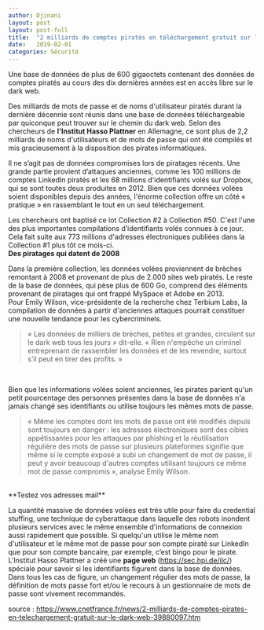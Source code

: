 ```yaml
---
author: Djinani
layout: post
layout: post-full
title:  "2 milliards de comptes piratés en téléchargement gratuit sur le dark web"
date:   2019-02-01
categories: Sécurité
---
```

Une base de données de plus de 600 gigaoctets contenant des données de comptes piratés au cours des dix dernières années est en accès libre sur le dark web.
<br/>

Des milliards de mots de passe et de noms d'utilisateur piratés durant la dernière décennie sont réunis dans une base de données téléchargeable par quiconque peut trouver sur le chemin du dark web. Selon des chercheurs de **l'Institut Hasso Plattner** en Allemagne, ce sont plus de 2,2 milliards de noms d'utilisateurs et de mots de passe qui ont été compilés et mis gracieusement à la disposition des pirates informatiques.

Il ne s’agit pas de données compromises lors de piratages récents. Une grande partie provient d’attaques anciennes, comme les 100 millions de comptes LinkedIn piratés et les 68 millions d'identifiants volés sur Dropbox, qui se sont toutes deux produites en 2012. Bien que ces données volées soient disponibles depuis des années, l'énorme collection offre un côté « pratique » en rassemblant le tout en un seul téléchargement.

Les chercheurs ont baptisé ce lot Collection #2 à Collection #50. C'est l'une des plus importantes compilations d’identifiants volés connues à ce jour. Cela fait suite aux 773 millions d'adresses électroniques publiées dans la Collection #1 plus tôt ce mois-ci.
<br/>
**Des piratages qui datent de 2008**

Dans la première collection, les données volées proviennent de brèches remontant à 2008 et provenant de plus de 2.000 sites web piratés. Le reste de la base de données, qui pèse plus de 600 Go, comprend des éléments provenant de piratages qui ont frappé MySpace et Adobe en 2013.
<br/>
Pour Emily Wilson, vice-présidente de la recherche chez Terbium Labs, la compilation de données à partir d'anciennes attaques pourrait constituer une nouvelle tendance pour les cybercriminels.
>« Les données de milliers de brèches, petites et grandes, circulent sur le dark web tous les jours » dit-elle. « Rien n'empêche un criminel entreprenant de rassembler les données et de les revendre, surtout s’il peut en tirer des profits. »
<br/>

Bien que les informations volées soient anciennes, les pirates parient qu'un petit pourcentage des personnes présentes dans la base de données n'a jamais changé ses identifiants ou utilise toujours les mêmes mots de passe. 
>« Même les comptes dont les mots de passe ont été modifiés depuis sont toujours en danger : les adresses électroniques sont des cibles appétissantes pour les attaques par phishing et la réutilisation régulière des mots de passe sur plusieurs plateformes signifie que même si le compte exposé a subi un changement de mot de passe, il peut y avoir beaucoup d'autres comptes utilisant toujours ce même mot de passe compromis », analyse Emily Wilson.
<br/>
**Testez vos adresses mail** 

La quantité massive de données volées est très utile pour faire du credential stuffing, une technique de cyberattaque dans laquelle des robots inondent plusieurs services avec le même ensemble d'informations de connexion aussi rapidement que possible. Si quelqu'un utilise le même nom d'utilisateur et le même mot de passe pour son compte piraté sur LinkedIn que pour son compte bancaire, par exemple, c’est bingo pour le pirate.
<br/>
L’Institut Hasso Plattner a créé une **page web** (https://sec.hpi.de/ilc/) spéciale pour savoir si les identifiants figurent dans la base de données. Dans tous les cas de figure, un changement régulier des mots de passe, la définition de mots passe fort et/ou le recours à un gestionnaire de mots de passe sont vivement recommandés.

source : <https://www.cnetfrance.fr/news/2-milliards-de-comptes-pirates-en-telechargement-gratuit-sur-le-dark-web-39880097.htm>
